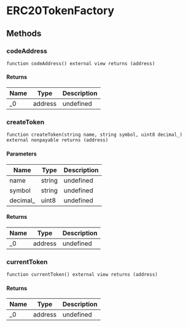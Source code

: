 # ERC20TokenFactory









## Methods

### codeAddress

```solidity
function codeAddress() external view returns (address)
```






#### Returns

| Name | Type | Description |
|---|---|---|
| _0 | address | undefined |

### createToken

```solidity
function createToken(string name, string symbol, uint8 decimal_) external nonpayable returns (address)
```





#### Parameters

| Name | Type | Description |
|---|---|---|
| name | string | undefined |
| symbol | string | undefined |
| decimal_ | uint8 | undefined |

#### Returns

| Name | Type | Description |
|---|---|---|
| _0 | address | undefined |

### currentToken

```solidity
function currentToken() external view returns (address)
```






#### Returns

| Name | Type | Description |
|---|---|---|
| _0 | address | undefined |





